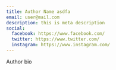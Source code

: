 ```yaml
---
title: Author Name asdfa
email: user@mail.com
description: this is meta description
social:
  facebook: https://www.facebook.com/
  twitter: https://www.twitter.com/
  instagram: https://www.instagram.com/
---
```

Author bio
